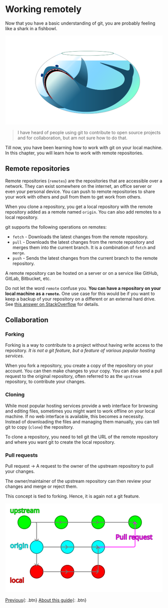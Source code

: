 # Working remotely

Now that you have a basic understanding of git, you are probably feeling like a shark in a fishbowl.

![Shark in a fishbowl](images/shark_in_a_fishbowl.svg)

> I have heard of people using git to contribute to open source projects and for collaboration, but am not sure how to do that.

Till now, you have been learning how to work with git on your local machine.  
In this chapter, you will learn how to work with remote repositories.

## Remote repositories

Remote repositories (`remotes`) are the repositories that are accessible over a network. They can exist somewhere on the internet, an office server or even your personal device. You can push to remote repositories to share your work with others and pull from them to get work from others.

When you clone a repository, you get a local repository with the remote repository added as a remote named `origin`. You can also add remotes to a local repository.

git supports the following operations on remotes:

- `fetch` - Downloads the latest changes from the remote repository.
- `pull` - Downloads the latest changes from the remote repository and merges them into the current branch. It is a combination of `fetch` and `merge`.
- `push` - Sends the latest changes from the current branch to the remote repository.

A remote repository can be hosted on a server or on a service like GitHub, GitLab, Bitbucket, etc.

Do not let the word `remote` confuse you. **You can have a repository on your local machine as a `remote`.** One use case for this would be if you want to keep a backup of your repository on a different or an external hard drive. See [this answer on StackOverflow](https://stackoverflow.com/a/34507038/8659747) for details.

## Collaboration

### Forking

Forking is a way to contribute to a project without having write access to the repository. _It is not a git feature, but a feature of various popular hosting services._

When you fork a repository, you create a copy of the repository on your account. You can then make changes to your copy. You can also send a pull request to the original repository, often referred to as the `upstream` repository, to contribute your changes.

### Cloning

While most popular hosting services provide a web interface for browsing and editing files, sometimes you might want to work offline on your local machine. If no web interface is available, this becomes a necessity.  
Instead of downloading the files and managing them manually, you can tell git to copy (`clone`) the repository.

To clone a repository, you need to tell git the URL of the remote repository and where you want git to create the local repository.

### Pull requests

Pull request -> A request to the owner of the upstream repository to pull your changes.

The owner/maintainer of the upstream repository can then review your changes and merge or reject them.

This concept is tied to forking. Hence, it is again not a git feature.

![Collaboration](images/collaboration.svg)

[Previous](./chapter3.md){: .btn} [About this guide](./ABOUT.md){: .btn}
